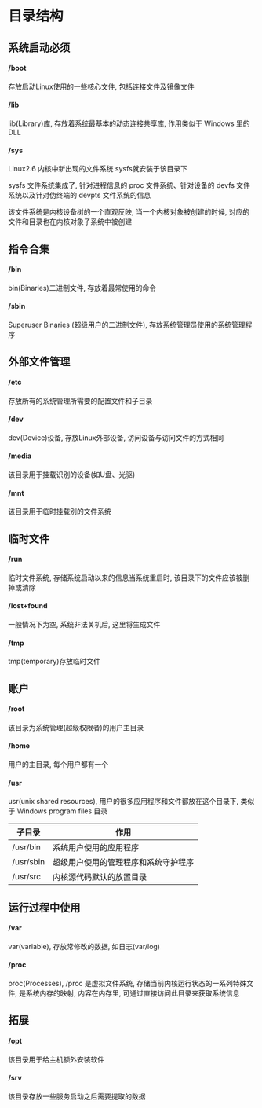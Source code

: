 <!--
 * @Description: 
 * @Version: 1.0
 * @Author: DaLao
 * @Email: dalao@xxx.com
 * @Date: 2021-10-16 20:44:32
 * @LastEditors: Li Yuanhao
 * @LastEditTime: 2023-04-05 02:10:31
-->

# 目录结构


## 系统启动必须


#### /boot

存放启动Linux使用的一些核心文件, 包括连接文件及镜像文件


#### /lib

lib(Library)库, 存放着系统最基本的动态连接共享库, 作用类似于 Windows 里的 DLL


#### /sys

Linux2.6 内核中新出现的文件系统 sysfs就安装于该目录下

sysfs 文件系统集成了, 针对进程信息的 proc 文件系统、针对设备的 devfs 文件系统以及针对伪终端的 devpts 文件系统的信息

该文件系统是内核设备树的一个直观反映, 当一个内核对象被创建的时候, 对应的文件和目录也在内核对象子系统中被创建



## 指令合集


#### /bin

bin(Binaries)二进制文件, 存放着最常使用的命令


#### /sbin

Superuser Binaries (超级用户的二进制文件), 存放系统管理员使用的系统管理程序



## 外部文件管理


#### /etc

存放所有的系统管理所需要的配置文件和子目录


#### /dev

dev(Device)设备, 存放Linux外部设备, 访问设备与访问文件的方式相同


#### /media

该目录用于挂载识别的设备(如U盘、光驱)


#### /mnt

该目录用于临时挂载别的文件系统



## 临时文件


#### /run

临时文件系统, 存储系统启动以来的信息当系统重启时, 该目录下的文件应该被删掉或清除


#### /lost+found

一般情况下为空, 系统非法关机后, 这里将生成文件


#### /tmp

tmp(temporary)存放临时文件



## 账户


#### /root

该目录为系统管理(超级权限者)的用户主目录


#### /home

用户的主目录, 每个用户都有一个


#### /usr

usr(unix shared resources), 用户的很多应用程序和文件都放在这个目录下, 类似于 Windows program files 目录

| 子目录    | 作用                                 |
| --------- | ------------------------------------ |
| /usr/bin  | 系统用户使用的应用程序               |
| /usr/sbin | 超级用户使用的管理程序和系统守护程序 |
| /usr/src  | 内核源代码默认的放置目录             |



## 运行过程中使用


#### /var

var(variable), 存放常修改的数据, 如日志(var/log)


#### /proc

proc(Processes), /proc 是虚拟文件系统, 存储当前内核运行状态的一系列特殊文件, 是系统内存的映射, 内容在内存里, 可通过直接访问此目录来获取系统信息



## 拓展


#### /opt

该目录用于给主机额外安装软件


#### /srv

该目录存放一些服务启动之后需要提取的数据